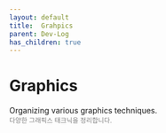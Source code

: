 ```yaml
---
layout: default
title:  Grahpics
parent: Dev-Log
has_children: true
---
```


# Graphics

Organizing various graphics techniques.<br><span style="color:gray"><sup>다양한 그래픽스 태크닉을 정리합니다.</sup></span>

